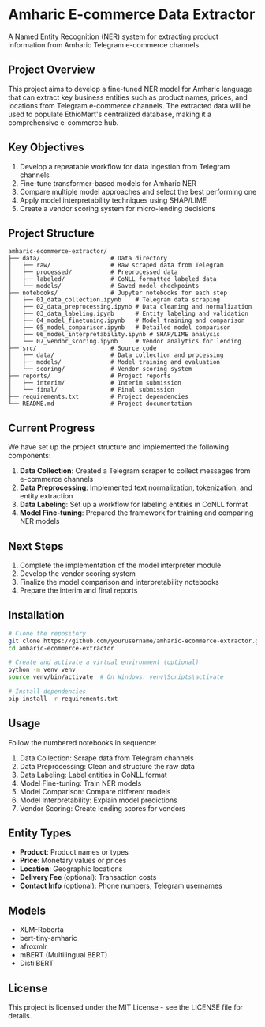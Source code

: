 # Amharic E-commerce Data Extractor

A Named Entity Recognition (NER) system for extracting product information from Amharic Telegram e-commerce channels.

## Project Overview

This project aims to develop a fine-tuned NER model for Amharic language that can extract key business entities such as product names, prices, and locations from Telegram e-commerce channels. The extracted data will be used to populate EthioMart's centralized database, making it a comprehensive e-commerce hub.

## Key Objectives

1. Develop a repeatable workflow for data ingestion from Telegram channels
2. Fine-tune transformer-based models for Amharic NER
3. Compare multiple model approaches and select the best performing one
4. Apply model interpretability techniques using SHAP/LIME
5. Create a vendor scoring system for micro-lending decisions

## Project Structure

```
amharic-ecommerce-extractor/
├── data/                    # Data directory
│   ├── raw/                 # Raw scraped data from Telegram
│   ├── processed/           # Preprocessed data
│   ├── labeled/             # CoNLL formatted labeled data
│   └── models/              # Saved model checkpoints
├── notebooks/               # Jupyter notebooks for each step
│   ├── 01_data_collection.ipynb    # Telegram data scraping
│   ├── 02_data_preprocessing.ipynb # Data cleaning and normalization
│   ├── 03_data_labeling.ipynb      # Entity labeling and validation
│   ├── 04_model_finetuning.ipynb   # Model training and comparison
│   ├── 05_model_comparison.ipynb   # Detailed model comparison
│   ├── 06_model_interpretability.ipynb # SHAP/LIME analysis
│   └── 07_vendor_scoring.ipynb     # Vendor analytics for lending
├── src/                     # Source code
│   ├── data/                # Data collection and processing
│   ├── models/              # Model training and evaluation
│   └── scoring/             # Vendor scoring system
├── reports/                 # Project reports
│   ├── interim/             # Interim submission
│   └── final/               # Final submission
├── requirements.txt         # Project dependencies
└── README.md                # Project documentation
```

## Current Progress

We have set up the project structure and implemented the following components:

1. **Data Collection**: Created a Telegram scraper to collect messages from e-commerce channels
2. **Data Preprocessing**: Implemented text normalization, tokenization, and entity extraction
3. **Data Labeling**: Set up a workflow for labeling entities in CoNLL format
4. **Model Fine-tuning**: Prepared the framework for training and comparing NER models

## Next Steps

1. Complete the implementation of the model interpreter module
2. Develop the vendor scoring system
3. Finalize the model comparison and interpretability notebooks
4. Prepare the interim and final reports

## Installation

```bash
# Clone the repository
git clone https://github.com/yourusername/amharic-ecommerce-extractor.git
cd amharic-ecommerce-extractor

# Create and activate a virtual environment (optional)
python -m venv venv
source venv/bin/activate  # On Windows: venv\Scripts\activate

# Install dependencies
pip install -r requirements.txt
```

## Usage

Follow the numbered notebooks in sequence:

1. Data Collection: Scrape data from Telegram channels
2. Data Preprocessing: Clean and structure the raw data
3. Data Labeling: Label entities in CoNLL format
4. Model Fine-tuning: Train NER models
5. Model Comparison: Compare different models
6. Model Interpretability: Explain model predictions
7. Vendor Scoring: Create lending scores for vendors

## Entity Types

- **Product**: Product names or types
- **Price**: Monetary values or prices
- **Location**: Geographic locations
- **Delivery Fee** (optional): Transaction costs
- **Contact Info** (optional): Phone numbers, Telegram usernames

## Models

- XLM-Roberta
- bert-tiny-amharic
- afroxmlr
- mBERT (Multilingual BERT)
- DistilBERT

## License

This project is licensed under the MIT License - see the LICENSE file for details. 